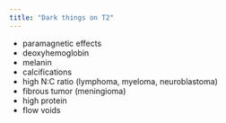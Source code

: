 ```yaml
---
title: "Dark things on T2"
---
```

- paramagnetic effects
- deoxyhemoglobin
- melanin
- calcifications
- high N:C ratio (lymphoma, myeloma, neuroblastoma)
- fibrous tumor (meningioma)
- high protein
- flow voids


